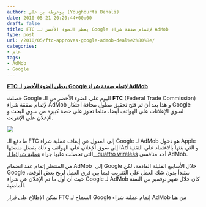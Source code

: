 ```yaml
---
author: يوغرطة بن علي (Youghourta Benali)
date: 2010-05-21 20:20:44+00:00
draft: false
title: FTC يعطي الضوء الأخضر لـ Google لإتمام صفقة شراء AdMob
type: post
url: /2010/05/ftc-approves-google-admob-deal%e2%80%8e/
categories:
- عام
tags:
- AdMob
- Google
---
```


[**FTC يعطي الضوء الأخضر لـ Google لإتمام صفقة شراء AdMob**](https://www.it-scoop.com/2010/05/FTC-approves-Google-AdMob-deal‎)


حصلت Google اليوم على الضوء الأخضر من الـ **FTC** (Federal Trade Commission) لإتمام صفقة شراء AdMob و هذا بعد أن تم فتح تحقيق مطول مخافة احتكار Google لسوق الإعلانات على الهواتف أيضا، مثلما تحوز على حصة كبيرة من سوق البحث و الإعلان على الإنترنت.

[![](https://www.it-scoop.com/wp-content/uploads/2010/05/Google-Admob.jpg)
](https://www.it-scoop.com/2010/05/FTC-approves-Google-AdMob-deal‎)

ما دفع الـ FTC إلى العدول عن إيقاف عملية شراء Google لـ AdMob هو دخول Apple إلى سوق الإعلان على الهواتف و ذلك بفضل منصتها iAd و التي بنتها بالاعتماد على التقنية التي تحصلت عليها جراء [عملية شرائها لـ   quattro wireless](../../../../../2010/01/apple-%D8%AA%D8%B6%D8%B9-%D9%8A%D8%AF%D9%87%D8%A7-%D8%B9%D9%84%D9%89-quattro-wireless-%D9%85%D9%86%D8%A7%D9%81%D8%B3-admob-%D8%A7%D9%84%D8%B0%D9%8A-%D8%A7%D8%B4%D8%AA%D8%B1%D8%AA%D9%87-google-%D8%B3/) أحد منافسي AdMob.

من المنتظر إتمام عقد انضمام AdMob  إلى Google خلال الأسابيع القليلة القادمة، لكن Google ستبدأ بدون شك العمل على التقريب فيما بين فرق العمل لربح بعض الوقت، حيث أن أول ما تم الإعلان عن شراء Google لـ AdMob كان خلال شهر نوفمبر من السنة الماضية.

يمكن الإطلاع على قرار FTC السماح لـ Google إتمام عملية شراء AdMob من [هنا](http://www.ftc.gov/opa/2010/05/ggladmob.shtm)
